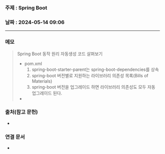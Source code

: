 ### 주제 : Spring Boot

### 날짜 : 2024-05-14 09:06
----
### 메모
> Spring Boot 동작 원리
> 자동생성 코드 살펴보기
> 	- pom.xml
> 		1. spring-boot-starter-parent는 spring-boot-dependencies를 상속
> 		2. spring-boot 버전별로 지원하는 라이브러리 의존성 목록(Bills of Materials)
> 		3. spring-boot 버전을 업그레이드 하면 라이브러리 의존성도 모두 자동 업그레이드 된다.
> 	- 

### 출처(참고 문헌)
-

### 연결 문서
-
